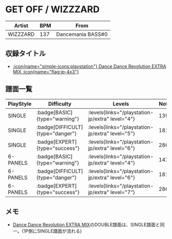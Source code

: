 # GET OFF / WIZZZARD

|Artist|BPM|From|
|------|---|----|
|WIZZZARD|137|Dancemania BASS#0|

## 収録タイトル

- [:icon{name="simple-icons:playstation"} Dance Dance Revolution EXTRA MIX :icon{name="flag:jp-4x3"}](/playstation-jp/extra)

## 譜面一覧

|PlayStyle|Difficulty|Levels|Notes|Movie|
|---------|----------|------|-----|-----|
|SINGLE| :badge[BASIC]{type="warning"}| :levels{links="/playstation-jp/extra" level="4"}|139/0||
|SINGLE| :badge[DIFFICULT]{type="danger"}| :levels{links="/playstation-jp/extra" level="5"}|181/0||
|SINGLE| :badge[EXPERT]{type="success"}| :levels{links="/playstation-jp/extra" level="6"}|286/0||
|6-PANELS| :badge[BASIC]{type="warning"}| :levels{links="/playstation-jp/extra" level="4"}|147/0||
|6-PANELS| :badge[DIFFICULT]{type="danger"}| :levels{links="/playstation-jp/extra" level="6"}|181/0||
|6-PANELS| :badge[EXPERT]{type="success"}| :levels{links="/playstation-jp/extra" level="7"}|286/0||

## メモ

- [Dance Dance Revolution EXTRA MIX](/playstation-jp/extra)のDOUBLE譜面は、SINGLE譜面と同一。(1P側にSINGLE譜面が流れる)
